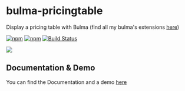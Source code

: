 # bulma-pricingtable
Display a pricing table with Bulma
(find all my bulma's extensions [here](https://wikiki.github.io/bulma-extensions/overview))

[![npm](https://img.shields.io/npm/v/bulma-pricingtable.svg)](https://www.npmjs.com/package/bulma-pricingtable)
[![npm](https://img.shields.io/npm/dm/bulma-pricingtable.svg)](https://www.npmjs.com/package/bulma-pricingtable)
[![Build Status](https://travis-ci.org/Wikiki/bulma-pricingtable.svg?branch=master)](https://travis-ci.org/Wikiki/bulma-pricingtable)

<img src="./pricingtable-example.png">

Documentation & Demo
---
You can find the Documentation and a demo [here](https://wikiki.github.io/components/pricingtable/)
